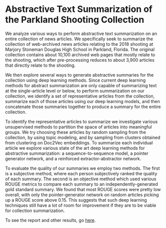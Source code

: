 # Abstractive Text Summarization of the Parkland Shooting Collection

We analyze various ways to perform abstractive text summarization on an entire collection of news articles. We specifically seek to summarize the collection of web-archived news articles relating to the 2018 shooting at Marjory Stoneman Douglas High School in Parkland, Florida. The original collection contains about 10,100 archived web pages that mostly relate to the shooting, which after pre-processing reduces to about 3,900 articles that directly relate to the shooting.

We then explore several ways to generate abstractive summaries for the collection using deep learning methods. Since current deep learning methods for abstract summarization are only capable of summarizing text at the single-article level or below, to perform summarization on our collection, we identify a set of representative articles from the collection, summarize each of those articles using our deep learning models, and then concatenate those summaries together to produce a summary for the entire collection.

To identify the representative articles to summarize we investigate various unsupervised methods to partition the space of articles into meaningful groups. We try choosing these articles by random sampling from the collection, by using topic modeling, and by sampling from clusters obtained from clustering on Doc2Vec embeddings. To summarize each individual article we explore various state of the art deep learning methods for abstractive summarization: a sequence-to-sequence model, a pointer generator network, and a reinforced extractor-abstractor network.

To evaluate the quality of our summaries we employ two methods. The first is a subjective method, where each person subjectively ranked the quality of each summary. The second is an objective method which used various ROUGE metrics to compare each summary to an independently-generated gold standard summary. We found that most ROUGE scores were pretty low overall, with only the pointer-generator network on random articles picking up a ROUGE score above 0.15. This suggests that such deep learning techniques still have a lot of room for improvement if they are to be viable for collection summarization.

To see the report and other results, go [here](https://vtechworks.lib.vt.edu/handle/10919/86370).
